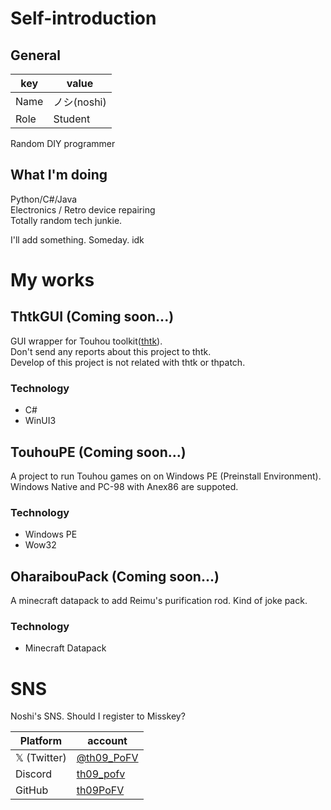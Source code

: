 # Self-introduction

## General
|key|value|
|---|---|
|Name|ノシ(noshi)|
|Role|Student|

Random DIY programmer

## What I'm doing
Python/C#/Java \
Electronics / Retro device repairing \
Totally random tech junkie.

I'll add something. Someday. idk

# My works

## ThtkGUI (Coming soon...)
GUI wrapper for Touhou toolkit([thtk]("https://github.com/thpatch/thtk")). \
Don't send any reports about this project to thtk. \
Develop of this project is not related with thtk or thpatch.
### Technology
- C#
- WinUI3

## TouhouPE (Coming soon...)
A project to run Touhou games on on Windows PE (Preinstall Environment).
Windows Native and PC-98 with Anex86 are suppoted.
### Technology
- Windows PE
- Wow32

## OharaibouPack (Coming soon...)
A minecraft datapack to add Reimu's purification rod. Kind of joke pack.
### Technology
- Minecraft Datapack

# SNS

Noshi's SNS. Should I register to Misskey?

|Platform|account|
|---|---|
|𝕏 (Twitter)|[@th09_PoFV]("https://x.com/th09_PoFV")|
|Discord|[th09_pofv]("https://discordapp.com/users/th09_pofv")|
|GitHub|[th09PoFV]("https://github.com/th09PoFV")|